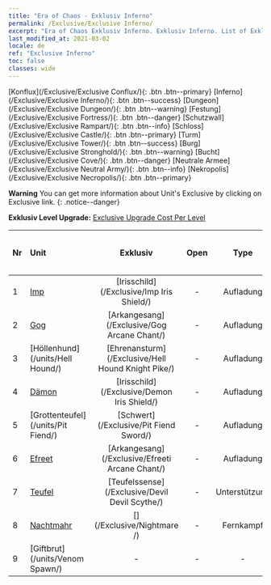 ```yaml
---
title: "Era of Chaos - Exklusiv Inferno"
permalink: /Exclusive/Exclusive Inferno/
excerpt: "Era of Chaos Exklusiv Inferno. Exklusiv Inferno. List of Exklusiv Inferno in Era of Chaos"
last_modified_at: 2021-03-02
locale: de
ref: "Exclusive Inferno"
toc: false
classes: wide
---
```

 [Konflux](/Exclusive/Exclusive Conflux/){: .btn .btn--primary} [Inferno](/Exclusive/Exclusive Inferno/){: .btn .btn--success} [Dungeon](/Exclusive/Exclusive Dungeon/){: .btn .btn--warning} [Festung](/Exclusive/Exclusive Fortress/){: .btn .btn--danger} [Schutzwall](/Exclusive/Exclusive Rampart/){: .btn .btn--info} [Schloss](/Exclusive/Exclusive Castle/){: .btn .btn--primary} [Turm](/Exclusive/Exclusive Tower/){: .btn .btn--success} [Burg](/Exclusive/Exclusive Stronghold/){: .btn .btn--warning} [Bucht](/Exclusive/Exclusive Cove/){: .btn .btn--danger} [Neutrale Armee](/Exclusive/Exclusive Neutral Army/){: .btn .btn--info} [Nekropolis](/Exclusive/Exclusive Necropolis/){: .btn .btn--primary} 

**Warning** You can get more information about Unit's Exclusive by clicking on Exclusive link. 
{: .notice--danger}

 **Exklusiv Level Upgrade:** [Exclusive Upgrade Cost Per Level](/Exclusive/ExclusiveUpgradeCostPerLevel/)

  | Nr |         Unit        | Exklusiv | Open  |    Type   |  Item to Rank UP      |  Skin   |
  |:---|:--------------------|:-------------:|:-----:|:---------:|:---------------------:|:-------:|
  | 1  | [Imp](/units/Imp/) | [Irisschild](/Exclusive/Imp Iris Shield/) | - | Aufladung | - | - |
  | 2  | [Gog](/units/Gog/) | [Arkangesang](/Exclusive/Gog Arcane Chant/) | - | Aufladung | - | - |
  | 3  | [Höllenhund](/units/Hell Hound/) | [Ehrenansturm](/Exclusive/Hell Hound Knight Pike/) | - | Aufladung | - | - |
  | 4  | [Dämon](/units/Demon/) | [Irisschild](/Exclusive/Demon Iris Shield/) | - | Aufladung | - | - |
  | 5  | [Grottenteufel](/units/Pit Fiend/) | [Schwert](/Exclusive/Pit Fiend Sword/) | - | Aufladung | - | - |
  | 6  | [Efreet](/units/Efreeti/) | [Arkangesang](/Exclusive/Efreeti Arcane Chant/) | - | Aufladung | - | - |
  | 7  | [Teufel](/units/Devil/) | [Teufelssense](/Exclusive/Devil Devil Scythe/) | - | Unterstützung | - | - |
  | 8  | [Nachtmahr](/units/Nightmare/) | [](/Exclusive/Nightmare /) | - | Fernkampf | - | - |
  | 9  | [Giftbrut](/units/Venom Spawn/) | - | - | - | none | none |
